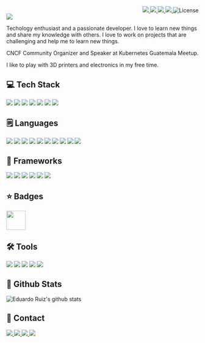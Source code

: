 
<div 
style="text-align: right">

<a href="https://www.linkedin.com/in/adawolfs/">
<img src="https://img.shields.io/badge/-LinkedIn-0077B5?logo=linkedin&logoColor=white"></img>
</a>
<a href="https://twitter.com/adawolfs">
<img src="https://img.shields.io/badge/-Twitter-1DA1F2?logo=twitter&logoColor=white"></img>
</a>
<a href="mailto:adawolfs@gmail.com">
<img src="https://img.shields.io/badge/-Email-D14836?logo=gmail&logoColor=white"></img>
</a>
<a href="https://www.tiktok.com/@adawolfs">
<img src="https://img.shields.io/badge/-TikTok-000000?logo=tiktok&logoColor=white"></img>
</a>
<img src="https://img.shields.io/github/license/adawolfs/adawolfs" alt="License"></img>
</div>

<div>
<img src="https://media2.giphy.com/headers/tverd/wnhJXkg9FM3P.gif"></img>
</div>
<!-- 
<div>
<p style="text-align:center;
margin-top: -80px; 
margin-left: 50%;
transform: translate(-50%, -50%);
font-size: 30px;
margin-bottom:55px">adawolfs</p>
</div> -->


Techology enthusiast and a passionate developer. I love to learn new things and share my knowledge with others. I love to work on projects that are challenging and help me to learn new things.

CNCF Community Organizer and Speaker at Kubernetes Guatemala Meetup.

I like to play with 3D printers and electronics in my free time.



## 💻 Tech Stack
<img src="https://img.shields.io/badge/-Linux-FCC624?logo=linux&logoColor=black"></img>
<img src="https://img.shields.io/badge/-Docker-2496ED?logo=docker&logoColor=white"></img>
<img src="https://img.shields.io/badge/-Podman-892CA0?logo=podman&logoColor=white"></img>
<img src="https://img.shields.io/badge/-Kubernetes-326ce5?logo=kubernetes&logoColor=white"></img>
<img src="https://img.shields.io/badge/-Containerd-575757?logo=containerd&logoColor=white"></img>
<img src="https://img.shields.io/badge/-Ansible-EE0000?logo=ansible&logoColor=white"></img>
<img src="https://img.shields.io/badge/-NGINX-009639?logo=nginx&logoColor=white"></img>

## 🗒️ Languages
<img src="https://img.shields.io/badge/-Python-3776AB?logo=python&logoColor=white"></img>
<img src="https://img.shields.io/badge/-Dart-0175C2?logo=dart&logoColor=white"></img>
<img src="https://img.shields.io/badge/-JavaScript-F7DF1E?logo=javascript&logoColor=black"></img>
<img src="https://img.shields.io/badge/-TypeScript-3178C6?logo=typescript&logoColor=white"></img>
<img src="https://img.shields.io/badge/-Go-00ADD8?logo=go&logoColor=white"></img>
<img src="https://img.shields.io/badge/Kotlin-0095D5?logo=kotlin&logoColor=white"></img>
<img src="https://img.shields.io/badge/C%2B%2B-00599C?logo=c%2B%2B&logoColor=white"></img>
<img src="https://img.shields.io/badge/C-00599C?logo=c&logoColor=white"></img>
<img src="https://img.shields.io/badge/-Rust-000000?logo=rust&logoColor=white"></img>
<img src="https://img.shields.io/badge/WASM-654FF0?logo=webassembly&logoColor=white"></img>

## 🧩 Frameworks 
<img src="https://img.shields.io/badge/-Flask-000000?logo=flask&logoColor=white"></img>
<img src="https://img.shields.io/badge/-Django-092E20?logo=django&logoColor=white"></img>
<img src="https://img.shields.io/badge/-Vue.js-4FC08D?logo=vue.js&logoColor=white"></img>
<img src="https://img.shields.io/badge/-React-61DAFB?logo=react&logoColor=white"></img>
<img src="https://img.shields.io/badge/-Flutter-02569B?logo=flutter&logoColor=white"></img>
<img src="https://img.shields.io/badge/-Arduino-00979D?logo=arduino&logoColor=white"></img>


## ⭐ Badges

<img src="https://www.cncf.io/wp-content/uploads/2021/09/kcna_color.svg" width="50px"></img>

## 🛠️ Tools
<img src="https://img.shields.io/badge/-Git-F05032?logo=git&logoColor=white"></img>
<img src="https://img.shields.io/badge/-GitHub-181717?logo=github&logoColor=white"></img>
<img src="https://img.shields.io/badge/-GitLab-FCA121?logo=gitlab&logoColor=white"></img>
<img src="https://img.shields.io/badge/-Jira-0052CC?logo=jira&logoColor=white"></img>
<img src="https://img.shields.io/badge/-Confluence-172B4D?logo=confluence&logoColor=white"></img>


## 📡 Github Stats
![Eduardo Ruiz's github stats](https://github-readme-stats.vercel.app/api?username=adawolfs&show_icons=true&hide_border=true)

## 📧 Contact


<a href="https://www.linkedin.com/in/adawolfs/">
<img src="https://img.shields.io/badge/-LinkedIn-0077B5?logo=linkedin&logoColor=white"></img>
</a>
<a href="https://twitter.com/adawolfs">
<img src="https://img.shields.io/badge/-Twitter-1DA1F2?logo=twitter&logoColor=white"></img>
</a>
<a href="mailto:adawolfs@gmail.com">
<img src="https://img.shields.io/badge/-Email-D14836?logo=gmail&logoColor=white"></img>
</a>
<a href="https://www.tiktok.com/@adawolfs">
<img src="https://img.shields.io/badge/-TikTok-000000?logo=tiktok&logoColor=white"></img>
</a>
